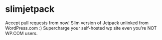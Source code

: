 slimjetpack
===========

Accept pull requests from now! Slim version of Jetpack unlinked from WordPress.com :) Supercharge your self-hosted wp site even you're NOT WP.COM users. 
